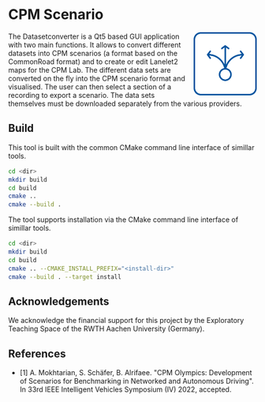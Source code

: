 # CPM Scenario

<img align="right" src="documentation/logo.png" width="128" alt="Logo">

The Datasetconverter is a Qt5 based GUI application with two main functions.
It allows to convert different datasets into CPM scenarios (a format based on the CommonRoad format) and to create or edit Lanelet2 maps for the CPM Lab.
The different data sets are converted on the fly into the CPM scenario format and visualised.
The user can then select a section of a recording to export a scenario. The data sets themselves must be downloaded separately from the various providers.

## Build

This tool is built with the common CMake command line interface of simillar tools.

```bash
cd <dir>
mkdir build
cd build
cmake ..
cmake --build .
```

The tool supports installation via the CMake command line interface of simillar tools.

```bash
cd <dir>
mkdir build
cd build
cmake .. --CMAKE_INSTALL_PREFIX="<install-dir>"
cmake --build . --target install
```

## Acknowledgements
We acknowledge the financial support for this project by the Exploratory Teaching Space of the RWTH Aachen University (Germany).

## References
* [1] A. Mokhtarian, S. Schäfer, B. Alrifaee. "CPM Olympics: Development of Scenarios for Benchmarking in
Networked and Autonomous Driving". In 33rd IEEE Intelligent Vehicles Symposium (IV) 2022, accepted.
